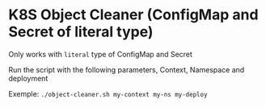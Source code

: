 # K8S Object Cleaner (ConfigMap and Secret of literal type)

Only works with `literal` type of ConfigMap and Secret

Run the script with the following parameters, Context, Namespace and deployment

Exemple: `./object-cleaner.sh my-context my-ns my-deploy`
